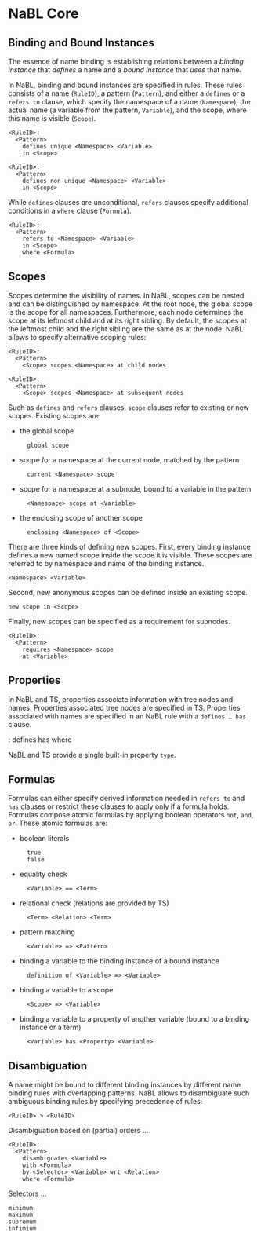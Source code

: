 # NaBL Core

## Binding and Bound Instances

The essence of name binding is establishing relations between a *binding instance* that *defines* a name and a *bound instance* that *uses* that name.

In NaBL, binding and bound instances are specified in rules. These rules consists of a name (`RuleID`), a pattern (`Pattern`), and either a `defines` or a `refers to` clause, which specify the namespace of a name (`Namespace`), the actual name (a variable from the pattern, `Variable`), and the scope, where this name is visible (`Scope`).

    <RuleID>: 
      <Pattern> 
        defines unique <Namespace> <Variable> 
        in <Scope>
    
    <RuleID>: 
      <Pattern> 
        defines non-unique <Namespace> <Variable> 
        in <Scope>

While `defines` clauses are unconditional, `refers` clauses specify additional conditions in a `where` clause (`Formula`). 

    <RuleID>: 
      <Pattern>
        refers to <Namespace> <Variable> 
        in <Scope>
        where <Formula>

## Scopes

Scopes determine the visibility of names. In NaBL, scopes can be nested and can be distinguished by namespace. At the root node, the global scope is the scope for all namespaces. Furthermore, each node determines the scope at its leftmost child and at its right sibling. By default, the scopes at the leftmost child and the right sibling are the same as at the node. NaBL allows to specify alternative scoping rules:

    <RuleID>: 
      <Pattern>
        <Scope> scopes <Namespace> at child nodes 

    <RuleID>: 
      <Pattern>
        <Scope> scopes <Namespace> at subsequent nodes 

Such as `defines` and `refers` clauses, `scope` clauses refer to existing or new scopes. Existing scopes are:

* the global scope 

        global scope

* scope for a namespace at the current node, matched by the pattern

        current <Namespace> scope

* scope for a namespace at a subnode, bound to a variable in the pattern

        <Namespace> scope at <Variable>

* the enclosing scope of another scope

        enclosing <Namespace> of <Scope>

There are three kinds of defining new scopes. First, every binding instance defines a new named scope inside the scope it is visible. These scopes are referred to by namespace and name of the binding instance.

    <Namespace> <Variable>

Second, new anonymous scopes can be defined inside an existing scope.
 
    new scope in <Scope>

Finally, new scopes can be specified as a requirement for subnodes.

    <RuleID>:
      <Pattern> 
        requires <Namespace> scope 
        at <Variable>

## Properties

In NaBL and TS, properties associate information with tree nodes and names. Properties associated tree nodes are specified in TS. Properties associated with names are specified in an NaBL rule with a `defines … has` clause.

   <RuleID>: 
      <Pattern> 
        defines <Variable> has <Property> <Term>
        where <Formula>

NaBL and TS provide a single built-in property `type`.

## Formulas

Formulas can either specify derived information needed in `refers to` and `has` clauses or restrict these clauses to apply only if a formula holds. Formulas compose atomic formulas by applying boolean operators `not`, `and`, `or`. These atomic formulas are:

* boolean literals

        true
        false

* equality check

        <Variable> == <Term>

* relational check (relations are provided by TS)

        <Term> <Relation> <Term>

* pattern matching

        <Variable> => <Pattern>

* binding a variable to the binding instance of a bound instance

        definition of <Variable> => <Variable>

* binding a variable to a scope

        <Scope> => <Variable>

* binding a variable to a property of another variable (bound to a binding instance or a term)

        <Variable> has <Property> <Variable>

## Disambiguation

A name might be bound to different binding instances by different name binding rules with overlapping patterns. NaBL allows to disambiguate such ambiguous binding rules by specifying precedence of rules:

    <RuleID> > <RuleID> 

Disambiguation based on (partial) orders …

    <RuleID>:
      <Pattern>
        disambiguates <Variable>
        with <Formula>
        by <Selector> <Variable> wrt <Relation>
        where <Formula>
 
Selectors …

    minimum 
    maximum
    supremum
    infimium
    



